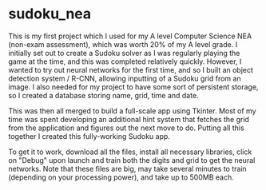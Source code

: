 # sudoku_nea

This is my first project which I used for my A level Computer Science NEA (non-exam assessment), which was worth 20% of my A level grade.
I initially set out to create a Sudoku solver as I was regularly playing the game at the time, and this was completed relatively quickly. 
However, I wanted to try out neural networks for the first time, and so I built an object detection system / R-CNN, allowing inputting of a Sudoku grid from an image.
I also needed for my project to have some sort of persistent storage, so I created a database storing name, grid, time and date.

This was then all merged to build a full-scale app using Tkinter. 
Most of my time was spent developing an additional hint system that fetches the grid from the application and figures out the next move to do.
Putting all this together I created this fully-working Sudoku app.

To get it to work, download all the files, install all necessary libraries, click on "Debug" upon launch and train both the digits and grid to get the neural networks.
Note that these files are big, may take several minutes to train (depending on your processing power), and take up to 500MB each.
